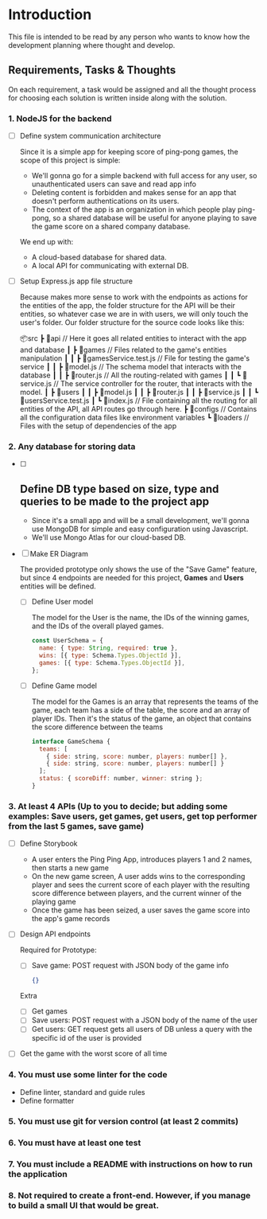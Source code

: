 # Introduction

This file is intended to be read by any person who wants to know how the development planning where thought and develop.

## Requirements, Tasks & Thoughts

On each requirement, a task would be assigned and all the thought process for choosing each solution is written inside along with the solution.

### 1. NodeJS for the backend

- [ ] Define system communication architecture

  Since it is a simple app for keeping score of ping-pong games, the scope of this project is simple:

  - We'll gonna go for a simple backend with full access for any user, so unauthenticated users can save and read app info
  - Deleting content is forbidden and makes sense for an app that doesn't perform authentications on its users.
  - The context of the app is an organization in which people play ping-pong, so a shared database will be useful for anyone playing to save the game score on a shared company database.

  We end up with:

  - A cloud-based database for shared data.
  - A local API for communicating with external DB.

- [ ] Setup Express.js app file structure

  Because makes more sense to work with the endpoints as actions for the entities of the app, the folder structure for the API will be their entities, so whatever case we are in with users, we will only touch the user's folder. Our folder structure for the source code looks like this:

  📦src
  ┣ 📂api // Here it goes all related entities to interact with the app and database
  ┃ ┣ 📂games // Files related to the game's entities manipulation
  ┃ ┃ ┣ 📜gamesService.test.js // File for testing the game's service
  ┃ ┃ ┣ 📜model.js // The schema model that interacts with the database
  ┃ ┃ ┣ 📜router.js // All the routing-related with games
  ┃ ┃ ┗ 📜service.js // The service controller for the router, that interacts with the model.
  ┃ ┣ 📂users
  ┃ ┃ ┣ 📜model.js
  ┃ ┃ ┣ 📜router.js
  ┃ ┃ ┣ 📜service.js
  ┃ ┃ ┗ 📜usersService.test.js
  ┃ ┗ 📜index.js // File containing all the routing for all entities of the API, all API routes go through here.
  ┣ 📂configs // Contains all the configuration data files like environment variables
  ┗ 📂loaders // Files with the setup of dependencies of the app

### 2. Any database for storing data

- [ ] ## Define DB type based on size, type and queries to be made to the project app

  - Since it's a small app and will be a small development, we'll gonna use MongoDB for simple and easy configuration using Javascript.
  - We'll use Mongo Atlas for our cloud-based DB.

- [ ] Make ER Diagram

  The provided prototype only shows the use of the "Save Game" feature, but since 4 endpoints are needed for this project, **Games** and **Users** entities will be defined.

  - [ ] Define User model

    The model for the User is the name, the IDs of the winning games, and the IDs of the overall played games.

    ```javascript
    const UserSchema = {
      name: { type: String, required: true },
      wins: [{ type: Schema.Types.ObjectId }],
      games: [{ type: Schema.Types.ObjectId }],
    };
    ```

  - [ ] Define Game model

    The model for the Games is an array that represents the teams of the game, each team has a side of the table, the score and an array of player IDs. Then it's the status of the game, an object that contains the score difference between the teams

    ```javascript
    interface GameSchema {
      teams: [
        { side: string, score: number, players: number[] },
        { side: string, score: number, players: number[] }
      ];
      status: { scoreDiff: number, winner: string };
    }
    ```

### 3. At least 4 APIs (Up to you to decide; but adding some examples: Save users, get games, get users, get top performer from the last 5 games, save game)

- [ ] Define Storybook

  - A user enters the Ping Ping App, introduces players 1 and 2 names, then starts a new game
  - On the new game screen, A user adds wins to the corresponding player and sees the current score of each player with the resulting score difference between players, and the current winner of the playing game
  - Once the game has been seized, a user saves the game score into the app's game records

- [ ] Design API endpoints

  Required for Prototype:

  - [ ] Save game: POST request with JSON body of the game info
    ```json
    {}
    ```

  Extra

  - [ ] Get games
  - [ ] Save users: POST request with a JSON body of the name of the user
  - [ ] Get users: GET request gets all users of DB unless a query with the specific id of the user is provided

- [ ] Get the game with the worst score of all time

### 4. You must use some linter for the code

- Define linter, standard and guide rules
- Define formatter

### 5. You must use git for version control (at least 2 commits)

### 6. You must have at least one test

### 7. You must include a README with instructions on how to run the application

### 8. Not required to create a front-end. However, if you manage to build a small UI that would be great.
